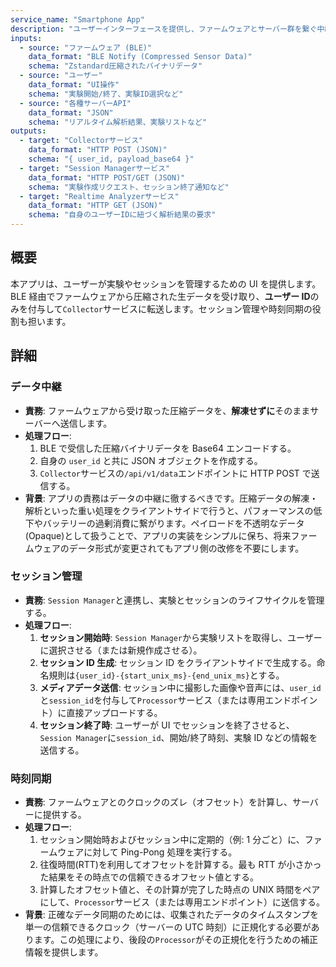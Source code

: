 ```yaml
---
service_name: "Smartphone App"
description: "ユーザーインターフェースを提供し、ファームウェアとサーバー群を繋ぐ中継ハブ。"
inputs:
  - source: "ファームウェア (BLE)"
    data_format: "BLE Notify (Compressed Sensor Data)"
    schema: "Zstandard圧縮されたバイナリデータ"
  - source: "ユーザー"
    data_format: "UI操作"
    schema: "実験開始/終了、実験ID選択など"
  - source: "各種サーバーAPI"
    data_format: "JSON"
    schema: "リアルタイム解析結果、実験リストなど"
outputs:
  - target: "Collectorサービス"
    data_format: "HTTP POST (JSON)"
    schema: "{ user_id, payload_base64 }"
  - target: "Session Managerサービス"
    data_format: "HTTP POST/GET (JSON)"
    schema: "実験作成リクエスト、セッション終了通知など"
  - target: "Realtime Analyzerサービス"
    data_format: "HTTP GET (JSON)"
    schema: "自身のユーザーIDに紐づく解析結果の要求"
---
```


## 概要

本アプリは、ユーザーが実験やセッションを管理するための UI を提供します。BLE 経由でファームウェアから圧縮された生データを受け取り、**ユーザー ID**のみを付与して`Collector`サービスに転送します。セッション管理や時刻同期の役割も担います。

## 詳細

### データ中継

- **責務**: ファームウェアから受け取った圧縮データを、**解凍せずに**そのままサーバーへ送信します。
- **処理フロー**:
  1.  BLE で受信した圧縮バイナリデータを Base64 エンコードする。
  2.  自身の `user_id` と共に JSON オブジェクトを作成する。
  3.  `Collector`サービスの`/api/v1/data`エンドポイントに HTTP POST で送信する。
- **背景**: アプリの責務はデータの中継に徹するべきです。圧縮データの解凍・解析といった重い処理をクライアントサイドで行うと、パフォーマンスの低下やバッテリーの過剰消費に繋がります。ペイロードを不透明なデータ(Opaque)として扱うことで、アプリの実装をシンプルに保ち、将来ファームウェアのデータ形式が変更されてもアプリ側の改修を不要にします。

### セッション管理

- **責務**: `Session Manager`と連携し、実験とセッションのライフサイクルを管理する。
- **処理フロー**:
  1.  **セッション開始時**: `Session Manager`から実験リストを取得し、ユーザーに選択させる（または新規作成させる）。
  2.  **セッション ID 生成**: セッション ID をクライアントサイドで生成する。命名規則は`{user_id}-{start_unix_ms}-{end_unix_ms}`とする。
  3.  **メディアデータ送信**: セッション中に撮影した画像や音声には、`user_id`と`session_id`を付与して`Processor`サービス（または専用エンドポイント）に直接アップロードする。
  4.  **セッション終了時**: ユーザーが UI でセッションを終了させると、`Session Manager`に`session_id`、開始/終了時刻、実験 ID などの情報を送信する。

### 時刻同期

- **責務**: ファームウェアとのクロックのズレ（オフセット）を計算し、サーバーに提供する。
- **処理フロー**:
  1.  セッション開始時およびセッション中に定期的（例: 1 分ごと）に、ファームウェアに対して Ping-Pong 処理を実行する。
  2.  往復時間(RTT)を利用してオフセットを計算する。最も RTT が小さかった結果をその時点での信頼できるオフセット値とする。
  3.  計算したオフセット値と、その計算が完了した時点の UNIX 時間をペアにして、`Processor`サービス（または専用エンドポイント）に送信する。
- **背景**: 正確なデータ同期のためには、収集されたデータのタイムスタンプを単一の信頼できるクロック（サーバーの UTC 時刻）に正規化する必要があります。この処理により、後段の`Processor`がその正規化を行うための補正情報を提供します。

